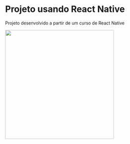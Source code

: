 # Projeto usando React Native
Projeto desenvolvido a partir de um curso de React Native

<img src="![WhatsAppVideo2024-06-21at22 02 48-ezgif com-crop](https://github.com/luizefb/orgs-cesta/assets/123416510/a4f2b4cb-0025-409c-b6ac-fec88f44f27d)
" width="350" />
